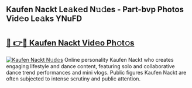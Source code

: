 ## Kaufen Nackt Le𝚊k𝚎d N𝚞𝚍es - Part-bvp Photos Vid𝚎o Le𝚊ks YNuFD

# <h2><a href="http://fb7m9q.evod.top/?m=Kaufen+Nackt">🔗 👉🔴 Kaufen Nackt Vid𝚎o Ph𝚘t𝚘s</a></h2>

[![Kaufen Nackt N𝚞d𝚎s](https://i.imgur.com/8V9OHl7.gif)](http://fb7m9q.evod.top/?m=Kaufen+Nackt)
Online personality Kaufen Nackt who creates engaging lifestyle and dance content, featuring solo and collaborative dance trend performances and mini vlogs. Public figures Kaufen Nackt are often subjected to intense scrutiny and public attention. 
